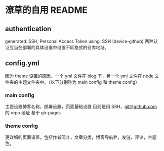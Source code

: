 # 潦草的自用 README
## authentication

generated: SSH, Personal Access Token
using: SSH (device-github)
两种认证应当在部署的具体设置中设置不同格式的仓库地址。

## config.yml

因为 theme 设置的原因，一个 yml 文件在 blog 下，另一个 yml 文件在 node 文件夹的主题文件夹中。（以下分别称为 main config 和 theme config）

### main config

主要设置博客名称，部署设置，页面基础设置
目前是用 SSH，git@github.com 的 repo 地址
基于 gh-pages

### theme config

更详细的页面设置。包括作者简介，文章分类，博客导航栏，友链，评论，主题色。

